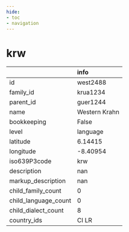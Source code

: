 ```yaml
---
hide:
- toc
- navigation
---
```

# krw
|                      | info          |
|:---------------------|:--------------|
| id                   | west2488      |
| family_id            | krua1234      |
| parent_id            | guer1244      |
| name                 | Western Krahn |
| bookkeeping          | False         |
| level                | language      |
| latitude             | 6.14415       |
| longitude            | -8.40954      |
| iso639P3code         | krw           |
| description          | nan           |
| markup_description   | nan           |
| child_family_count   | 0             |
| child_language_count | 0             |
| child_dialect_count  | 8             |
| country_ids          | CI LR         |